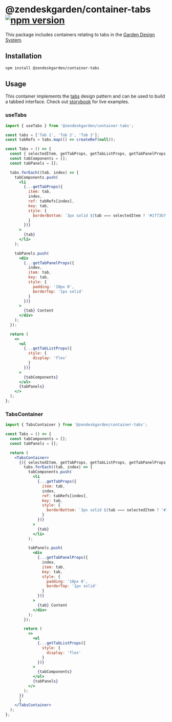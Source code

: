 # @zendeskgarden/container-tabs [![npm version][npm version badge]][npm version link]

[npm version badge]: https://flat.badgen.net/npm/v/@zendeskgarden/container-tabs
[npm version link]: https://www.npmjs.com/package/@zendeskgarden/container-tabs

This package includes containers relating to tabs in the
[Garden Design System](https://zendeskgarden.github.io/).

## Installation

```sh
npm install @zendeskgarden/container-tabs
```

## Usage

This container implements the
[tabs](https://www.w3.org/TR/wai-aria-practices/#tabpanel) design pattern and
can be used to build a tabbed interface. Check out
[storybook](https://zendeskgarden.github.io/react-containers) for live examples.

### useTabs

```jsx
import { useTabs } from '@zendeskgarden/container-tabs';

const tabs = ['Tab 1', 'Tab 2', 'Tab 3'];
const tabRefs = tabs.map(() => createRef(null));

const Tabs = () => {
  const { selectedItem, getTabProps, getTabListProps, getTabPanelProps } = useTabs();
  const tabComponents = [];
  const tabPanels = [];

  tabs.forEach((tab, index) => {
    tabComponents.push(
      <li
        {...getTabProps({
          item: tab,
          index,
          ref: tabRefs[index],
          key: tab,
          style: {
            borderBottom: `3px solid ${tab === selectedItem ? '#1f73b7' : 'transparent'}`
          }
        })}
      >
        {tab}
      </li>
    );

    tabPanels.push(
      <div
        {...getTabPanelProps({
          index,
          item: tab,
          key: tab,
          style: {
            padding: '10px 0',
            borderTop: '1px solid'
          }
        })}
      >
        {tab} Content
      </div>
    );
  });

  return (
    <>
      <ul
        {...getTabListProps({
          style: {
            display: 'flex'
          }
        })}
      >
        {tabComponents}
      </ul>
      {tabPanels}
    </>
  );
};
```

### TabsContainer

```jsx
import { TabsContainer } from '@zendeskgarden/container-tabs';

const Tabs = () => {
  const tabComponents = [];
  const tabPanels = [];

  return (
    <TabsContainer>
      {({ selectedItem, getTabProps, getTabListProps, getTabPanelProps }) => {
        tabs.forEach((tab, index) => {
          tabComponents.push(
            <li
              {...getTabProps({
                item: tab,
                index,
                ref: tabRefs[index],
                key: tab,
                style: {
                  borderBottom: `3px solid ${tab === selectedItem ? '#1f73b7' : 'transparent'}`
                }
              })}
            >
              {tab}
            </li>
          );

          tabPanels.push(
            <div
              {...getTabPanelProps({
                index,
                item: tab,
                key: tab,
                style: {
                  padding: '10px 0',
                  borderTop: '1px solid'
                }
              })}
            >
              {tab} Content
            </div>
          );
        });

        return (
          <>
            <ul
              {...getTabListProps({
                style: {
                  display: 'flex'
                }
              })}
            >
              {tabComponents}
            </ul>
            {tabPanels}
          </>
        );
      }}
      }
    </TabsContainer>
  );
};
```

